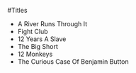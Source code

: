 #Titles

- A River Runs Through It
- Fight Club
- 12 Years A Slave
- The Big Short
- 12 Monkeys
- The Curious Case Of Benjamin Button

